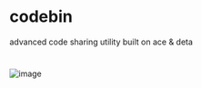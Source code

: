 # codebin
advanced code sharing utility built on ace & deta
#
![image](https://user-images.githubusercontent.com/53375272/193940992-ef639658-3295-44f2-978d-ead5ba2dcf09.png)
